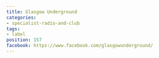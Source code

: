 ```yaml
---
title: Glasgow Underground
categories:
- specialist-radio-and-club
tags:
- label
position: 157
facebook: https://www.facebook.com/glasgowunderground/
---
```


